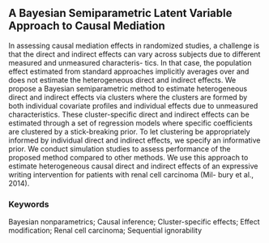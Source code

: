 ## A Bayesian Semiparametric Latent Variable Approach to Causal Mediation

In assessing causal mediation effects in randomized studies, a challenge is that the direct and indirect effects can vary across subjects due to different measured and unmeasured characteris- tics. In that case, the population effect estimated from standard approaches implicitly averages over and does not estimate the heterogeneous direct and indirect effects. We propose a Bayesian semiparametric method to estimate heterogeneous direct and indirect effects via clusters where the clusters are formed by both individual covariate profiles and individual effects due to unmeasured characteristics. These cluster-specific direct and indirect effects can be estimated through a set of regression models where specific coefficients are clustered by a stick-breaking prior. To let clustering be appropriately informed by individual direct and indirect effects, we specify an informative prior. We conduct simulation studies to assess performance of the proposed method compared to other methods. We use this approach to estimate heterogeneous causal direct and indirect effects of an expressive writing intervention for patients with renal cell carcinoma (Mil- bury et al., 2014).

### Keywords
Bayesian nonparametrics; Causal inference; Cluster-specific effects; Effect modification; Renal cell carcinoma; Sequential ignorability
